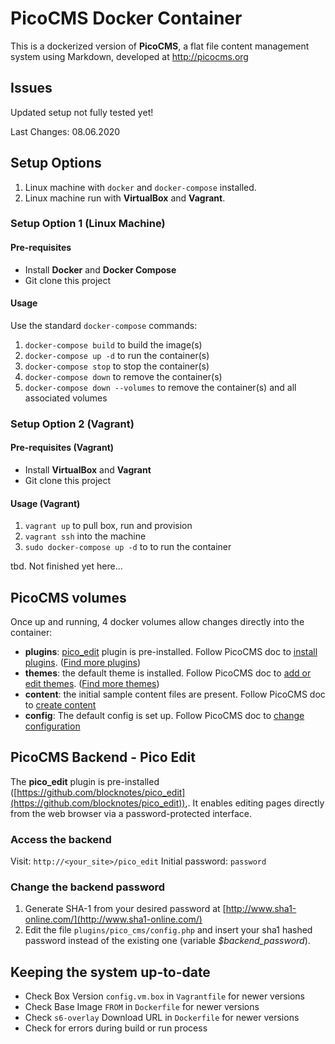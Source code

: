 # PicoCMS Docker Container

This is a dockerized version of **PicoCMS**, a flat file content management system using Markdown, developed at <http://picocms.org>

## Issues

Updated setup not fully tested yet!

Last Changes: 08.06.2020

## Setup Options

1. Linux machine with `docker` and `docker-compose` installed.
2. Linux machine run with **VirtualBox** and **Vagrant**.

### Setup Option 1 (Linux Machine)

#### Pre-requisites

- Install **Docker** and **Docker Compose**
- Git clone this project

#### Usage

Use the standard `docker-compose` commands:

1. `docker-compose build` to build the image(s)
2. `docker-compose up -d` to run the container(s)
3. `docker-compose stop` to stop the container(s)
4. `docker-compose down` to remove the container(s)
5. `docker-compose down --volumes` to remove the container(s) and all associated volumes

### Setup Option 2 (Vagrant)

#### Pre-requisites (Vagrant)

- Install **VirtualBox** and **Vagrant**
- Git clone this project

#### Usage (Vagrant)

1. `vagrant up` to pull box, run and provision
2. `vagrant ssh` into the machine
3. `sudo docker-compose up -d` to to run the container

tbd. Not finished yet here...

## PicoCMS volumes

Once up and running, 4 docker volumes allow changes directly into the container:

- **plugins**: [pico_edit](https://github.com/blocknotes/pico_edit) plugin is pre-installed. Follow PicoCMS doc to [install plugins](http://picocms.org/docs/#plugins).  ([Find more plugins](https://github.com/picocms/Pico/wiki/Pico-Plugins))
- **themes**: the default theme is installed. Follow PicoCMS doc to [add or edit themes](http://picocms.org/docs/#themes). ([Find more themes](http://picocms.org/themes/))
- **content**: the initial sample content files are present. Follow PicoCMS doc to [create content](http://picocms.org/docs/#creating-content)
- **config**: The default config is set up. Follow PicoCMS doc to [change configuration](http://picocms.org/docs/#config)

## PicoCMS Backend - Pico Edit

The **pico_edit** plugin is pre-installed ([https://github.com/blocknotes/pico_edit](https://github.com/blocknotes/pico_edit)),. It enables editing pages directly from the web browser via a password-protected interface.

### Access the backend

Visit: `http://<your_site>/pico_edit`
Initial password: `password`

### Change the backend password

1. Generate SHA-1 from your desired password at [http://www.sha1-online.com/](http://www.sha1-online.com/)
2. Edit the file `plugins/pico_cms/config.php` and insert your sha1 hashed password instead of the existing one (variable *$backend_password*).

## Keeping the system up-to-date

- Check Box Version `config.vm.box` in `Vagrantfile` for newer versions
- Check Base Image `FROM` in `Dockerfile` for newer versions
- Check `s6-overlay` Download URL in `Dockerfile` for newer versions
- Check for errors during build or run process

